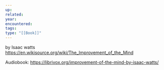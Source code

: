 ```yaml
---
up: 
related: 
year: 
encountered: 
tags: 
type: "[[Book]]"
---
```


by Isaac watts
https://en.wikisource.org/wiki/The_Improvement_of_the_Mind

	
Audiobook:
https://librivox.org/improvement-of-the-mind-by-isaac-watts/
